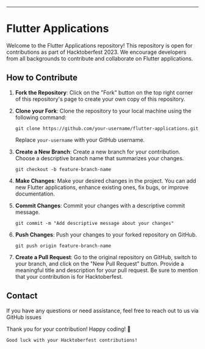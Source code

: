 <!--
## Basic Apps

| App Name | Description |
| -------- | ----------- |
| App 1    | This is a basic Flutter app... |
| App 2    | This is another basic Flutter app... |
| ...      | ... |

## API Apps

| App Name | Description |
| -------- | ----------- |
| App 1    | This is a Flutter app that uses an API... |
| App 2    | This is another Flutter app that uses an API... |
| ...      | ... |

## E-commerce Apps

| App Name | Description |
| -------- | ----------- |
| App 1    | This is a Flutter e-commerce app... |
| App 2    | This is another Flutter e-commerce app... |
| ...      | ... |

-->
---
# Flutter Applications

Welcome to the Flutter Applications repository! This repository is open for contributions as part of Hacktoberfest 2023. We encourage developers from all backgrounds to contribute and collaborate on Flutter applications.

## How to Contribute

1. **Fork the Repository**: Click on the "Fork" button on the top right corner of this repository's page to create your own copy of this repository.

2. **Clone your Fork**: Clone the repository to your local machine using the following command:
   ```
   git clone https://github.com/your-username/flutter-applications.git
   ```
   Replace `your-username` with your GitHub username.

3. **Create a New Branch**: Create a new branch for your contribution. Choose a descriptive branch name that summarizes your changes.
   ```
   git checkout -b feature-branch-name
   ```
   
4. **Make Changes**: Make your desired changes in the project. You can add new Flutter applications, enhance existing ones, fix bugs, or improve documentation.

5. **Commit Changes**: Commit your changes with a descriptive commit message.
   ```
   git commit -m "Add descriptive message about your changes"
   ```

6. **Push Changes**: Push your changes to your forked repository on GitHub.
   ```
   git push origin feature-branch-name
   ```

7. **Create a Pull Request**: Go to the original repository on GitHub, switch to your branch, and click on the "New Pull Request" button. Provide a meaningful title and description for your pull request. Be sure to mention that your contribution is for Hacktoberfest.

 

## Contact

If you have any questions or need assistance, feel free to reach out to us via GitHub issues 

Thank you for your contribution! Happy coding! 🚀

`Good luck with your Hacktoberfest contributions!`


 


